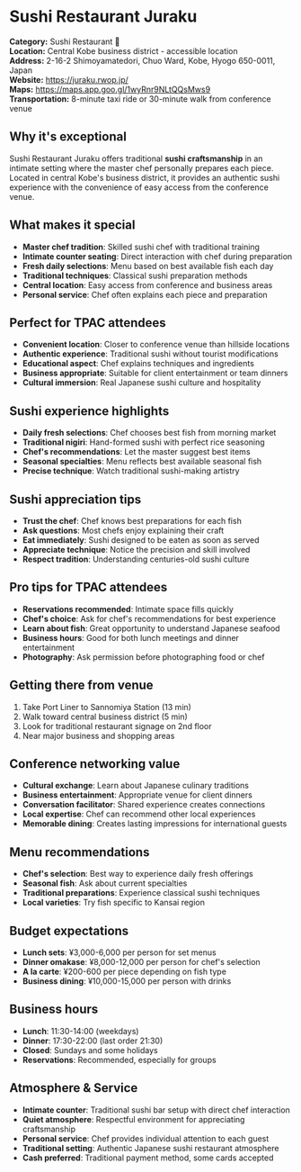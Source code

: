 # Sushi Restaurant Juraku

**Category:** Sushi Restaurant 🍣  
**Location:** Central Kobe business district - accessible location  
**Address:** 2-16-2 Shimoyamatedori, Chuo Ward, Kobe, Hyogo 650-0011, Japan  
**Website:** https://juraku.rwop.jp/  
**Maps:** https://maps.app.goo.gl/1wyRnr9NLtQQsMws9  
**Transportation:** 8-minute taxi ride or 30-minute walk from conference venue  

## Why it's exceptional

Sushi Restaurant Juraku offers traditional **sushi craftsmanship** in an intimate setting where the master chef personally prepares each piece. Located in central Kobe's business district, it provides an authentic sushi experience with the convenience of easy access from the conference venue.

## What makes it special

- **Master chef tradition**: Skilled sushi chef with traditional training
- **Intimate counter seating**: Direct interaction with chef during preparation
- **Fresh daily selections**: Menu based on best available fish each day
- **Traditional techniques**: Classical sushi preparation methods
- **Central location**: Easy access from conference and business areas
- **Personal service**: Chef often explains each piece and preparation

## Perfect for TPAC attendees

- **Convenient location**: Closer to conference venue than hillside locations
- **Authentic experience**: Traditional sushi without tourist modifications
- **Educational aspect**: Chef explains techniques and ingredients
- **Business appropriate**: Suitable for client entertainment or team dinners
- **Cultural immersion**: Real Japanese sushi culture and hospitality

## Sushi experience highlights

- **Daily fresh selections**: Chef chooses best fish from morning market
- **Traditional nigiri**: Hand-formed sushi with perfect rice seasoning
- **Chef's recommendations**: Let the master suggest best items
- **Seasonal specialties**: Menu reflects best available seasonal fish
- **Precise technique**: Watch traditional sushi-making artistry

## Sushi appreciation tips

- **Trust the chef**: Chef knows best preparations for each fish
- **Ask questions**: Most chefs enjoy explaining their craft
- **Eat immediately**: Sushi designed to be eaten as soon as served
- **Appreciate technique**: Notice the precision and skill involved
- **Respect tradition**: Understanding centuries-old sushi culture

## Pro tips for TPAC attendees

- **Reservations recommended**: Intimate space fills quickly
- **Chef's choice**: Ask for chef's recommendations for best experience
- **Learn about fish**: Great opportunity to understand Japanese seafood
- **Business hours**: Good for both lunch meetings and dinner entertainment
- **Photography**: Ask permission before photographing food or chef

## Getting there from venue

1. Take Port Liner to Sannomiya Station (13 min)
2. Walk toward central business district (5 min)
3. Look for traditional restaurant signage on 2nd floor
4. Near major business and shopping areas

## Conference networking value

- **Cultural exchange**: Learn about Japanese culinary traditions
- **Business entertainment**: Appropriate venue for client dinners
- **Conversation facilitator**: Shared experience creates connections
- **Local expertise**: Chef can recommend other local experiences
- **Memorable dining**: Creates lasting impressions for international guests

## Menu recommendations

- **Chef's selection**: Best way to experience daily fresh offerings
- **Seasonal fish**: Ask about current specialties
- **Traditional preparations**: Experience classical sushi techniques
- **Local varieties**: Try fish specific to Kansai region

## Budget expectations

- **Lunch sets**: ¥3,000-6,000 per person for set menus
- **Dinner omakase**: ¥8,000-12,000 per person for chef's selection
- **A la carte**: ¥200-600 per piece depending on fish type
- **Business dining**: ¥10,000-15,000 per person with drinks

## Business hours

- **Lunch**: 11:30-14:00 (weekdays)
- **Dinner**: 17:30-22:00 (last order 21:30)
- **Closed**: Sundays and some holidays
- **Reservations**: Recommended, especially for groups

## Atmosphere & Service

- **Intimate counter**: Traditional sushi bar setup with direct chef interaction
- **Quiet atmosphere**: Respectful environment for appreciating craftsmanship
- **Personal service**: Chef provides individual attention to each guest
- **Traditional setting**: Authentic Japanese sushi restaurant atmosphere
- **Cash preferred**: Traditional payment method, some cards accepted